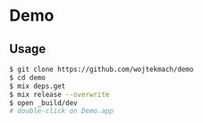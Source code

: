 # Demo

## Usage

```sh
$ git clone https://github.com/wojtekmach/demo
$ cd demo
$ mix deps.get
$ mix release --overwrite
$ open _build/dev
# double-click on Demo.app
```
